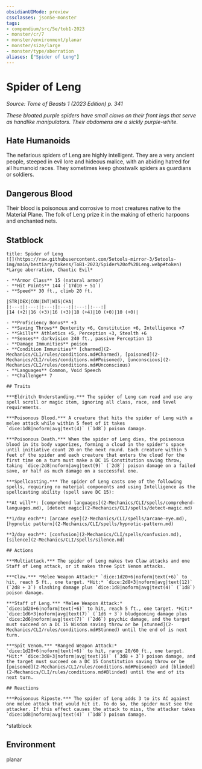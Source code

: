 ```yaml
---
obsidianUIMode: preview
cssclasses: json5e-monster
tags:
- compendium/src/5e/tob1-2023
- monster/cr/7
- monster/environment/planar
- monster/size/large
- monster/type/aberration
aliases: ["Spider of Leng"]
---
```

# Spider of Leng
*Source: Tome of Beasts 1 (2023 Edition) p. 341*  

*These bloated purple spiders have small claws on their front legs that serve as handlike manipulators. Their abdomens are a sickly purple-white.*

## Hate Humanoids

The nefarious spiders of Leng are highly intelligent. They are a very ancient people, steeped in evil lore and hideous malice, with an abiding hatred for all humanoid races. They sometimes keep ghostwalk spiders as guardians or soldiers.

## Dangerous Blood

Their blood is poisonous and corrosive to most creatures native to the Material Plane. The folk of Leng prize it in the making of etheric harpoons and enchanted nets.

## Statblock

```ad-statblock
title: Spider of Leng
![](https://raw.githubusercontent.com/5etools-mirror-3/5etools-img/main/bestiary/tokens/ToB1-2023/Spider%20of%20Leng.webp#token)
*Large aberration, Chaotic Evil*

- **Armor Class** 15 (natural armor)
- **Hit Points** 144 (`17d10 + 51`)
- **Speed** 30 ft., climb 20 ft.

|STR|DEX|CON|INT|WIS|CHA|
|:---:|:---:|:---:|:---:|:---:|:---:|
|14 (+2)|16 (+3)|16 (+3)|18 (+4)|10 (+0)|10 (+0)|

- **Proficiency Bonus** +3
- **Saving Throws** Dexterity +6, Constitution +6, Intelligence +7
- **Skills** Athletics +5, Perception +3, Stealth +6
- **Senses** darkvision 240 ft., passive Perception 13
- **Damage Immunities** poison
- **Condition Immunities** [charmed](2-Mechanics/CLI/rules/conditions.md#Charmed), [poisoned](2-Mechanics/CLI/rules/conditions.md#Poisoned), [unconscious](2-Mechanics/CLI/rules/conditions.md#Unconscious)
- **Languages** Common, Void Speech
- **Challenge** 7

## Traits

***Eldritch Understanding.*** The spider of Leng can read and use any spell scroll or magic item, ignoring all class, race, and level requirements.

***Poisonous Blood.*** A creature that hits the spider of Leng with a melee attack while within 5 feet of it takes `dice:1d8|noform|avg|text(4)` (`1d8`) poison damage.

***Poisonous Death.*** When the spider of Leng dies, the poisonous blood in its body vaporizes, forming a cloud in the spider's space until initiative count 20 on the next round. Each creature within 5 feet of the spider and each creature that enters the cloud for the first time on a turn must make a DC 15 Constitution saving throw, taking `dice:2d8|noform|avg|text(9)` (`2d8`) poison damage on a failed save, or half as much damage on a successful one.

***Spellcasting.*** The spider of Leng casts one of the following spells, requiring no material components and using Intelligence as the spellcasting ability (spell save DC 15):

**At will**: [comprehend languages](2-Mechanics/CLI/spells/comprehend-languages.md), [detect magic](2-Mechanics/CLI/spells/detect-magic.md)

**1/day each**: [arcane eye](2-Mechanics/CLI/spells/arcane-eye.md), [hypnotic pattern](2-Mechanics/CLI/spells/hypnotic-pattern.md)

**3/day each**: [confusion](2-Mechanics/CLI/spells/confusion.md), [silence](2-Mechanics/CLI/spells/silence.md)

## Actions

***Multiattack.*** The spider of Leng makes two Claw attacks and one Staff of Leng attack, or it makes three Spit Venom attacks.

***Claw.*** *Melee Weapon Attack:* `dice:1d20+6|noform|text(+6)` to hit, reach 5 ft., one target. *Hit:* `dice:2d8+3|noform|avg|text(12)` (`2d8 + 3`) slashing damage plus `dice:1d8|noform|avg|text(4)` (`1d8`) poison damage.

***Staff of Leng.*** *Melee Weapon Attack:* `dice:1d20+6|noform|text(+6)` to hit, reach 5 ft., one target. *Hit:* `dice:1d6+3|noform|avg|text(7)` (`1d6 + 3`) bludgeoning damage plus `dice:2d6|noform|avg|text(7)` (`2d6`) psychic damage, and the target must succeed on a DC 15 Wisdom saving throw or be [stunned](2-Mechanics/CLI/rules/conditions.md#Stunned) until the end of is next turn.

***Spit Venom.*** *Ranged Weapon Attack:* `dice:1d20+6|noform|text(+6)` to hit, range 20/60 ft., one target. *Hit:* `dice:3d8+3|noform|avg|text(16)` (`3d8 + 3`) poison damage, and the target must succeed on a DC 15 Constitution saving throw or be [poisoned](2-Mechanics/CLI/rules/conditions.md#Poisoned) and [blinded](2-Mechanics/CLI/rules/conditions.md#Blinded) until the end of its next turn.

## Reactions

***Poisonous Riposte.*** The spider of Leng adds 3 to its AC against one melee attack that would hit it. To do so, the spider must see the attacker. If this effect causes the attack to miss, the attacker takes `dice:1d8|noform|avg|text(4)` (`1d8`) poison damage.
```
^statblock

## Environment

planar